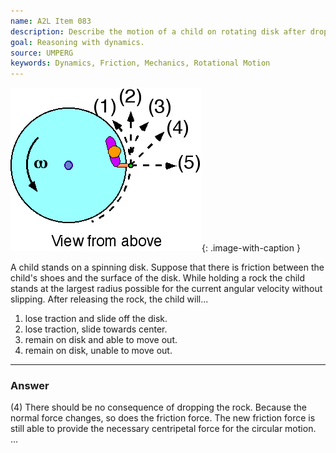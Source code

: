 ```yaml
---
name: A2L Item 083
description: Describe the motion of a child on rotating disk after dropping a rock.
goal: Reasoning with dynamics.
source: UMPERG
keywords: Dynamics, Friction, Mechanics, Rotational Motion
---
```


![Item083_fig1.gif](../images/Item083_fig1.gif){: .image-with-caption } 

A child stands on a spinning disk. Suppose that there is friction
between the child's shoes and the surface of the disk.  While holding a
rock the child stands at the largest radius possible for the current
angular velocity without slipping. After releasing the rock, the child
will...

1. lose traction and slide off the disk.
2. lose traction, slide towards center.
3. remain on disk and able to move out.
4. remain on disk, unable to move out.


<hr/>

### Answer

(4) There should be no consequence of dropping the rock. Because the
normal force changes, so does the friction force. The new friction force
is still able to provide the necessary centripetal force for the
circular motion.
...
